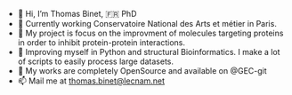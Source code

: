 - 👋 Hi, I’m Thomas Binet, 🇫🇷 PhD
- 💼 Currently working Conservatoire National des Arts et métier in Paris.
- 🔎 My project is focus on the improvment of molecules targeting proteins in order to inhibit protein-protein interactions.
- 🌱 Improving myself in Python and structural Bioinformatics. I make a lot of scripts to easily process large datasets.
- 💞️ My works are completely OpenSource and available on @GEC-git
- 📫 Mail me at thomas.binet@lecnam.net

<!---
GitHuBinet/GitHuBinet is a ✨ special ✨ repository because its `README.md` (this file) appears on your GitHub profile.
You can click the Preview link to take a look at your changes.
--->
